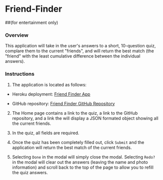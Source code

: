 # Friend-Finder
##(for entertainment only)

### Overview

This application will take in the user's answers to a short, 10-question quiz, complare them to the current "friends", and will return the best match (the "friend" with the least cumulative difference between the individual answers).

### Instructions

1. The application is located as follows:

* Heroku deployment: [Friend Finder App](https://polar-waters-32949.herokuapp.com/)

* GitHub repository: [Friend Finder GitHub Repository](https://github.com/bpzimmerman/Friend-Finder)

2. The Home page contains a link to the quiz, a link to the GitHub repository, and a link the will display a JSON formated object showing all the current friends.

3. In the quiz, all fields are required.

4. Once the quiz has been completely filled out, click `Submit` and the application will return the best match of the current friends.

5. Selecting `Done` in the modal will simply close the modal. Selecting `Redo?` in the modal will clear out the answers (leaving the name and photo information) and scroll back to the top of the page to allow you to refill the quiz answers.